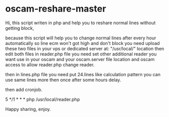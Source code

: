 # oscam-reshare-master
Hi, this script writen in php and help you to reshare normal lines without getting block,

because this script will help you to change normal lines after every hour automatically so line ecm won't got high and don't block you need upload these two files in your vps or dedicated server at: "/usr/local/" location then edit both files in reader.php file you need set other additional reader you want use in your oscam and your oscam.server file location and oscam access to allow reader.php change reader.

then in lines.php file you need put 24.lines like calculation pattern you can use same lines more then once after some hours delay.

then add cronjob.

5 */1 * * * php /usr/local/reader.php

Happy sharing, enjoy.

